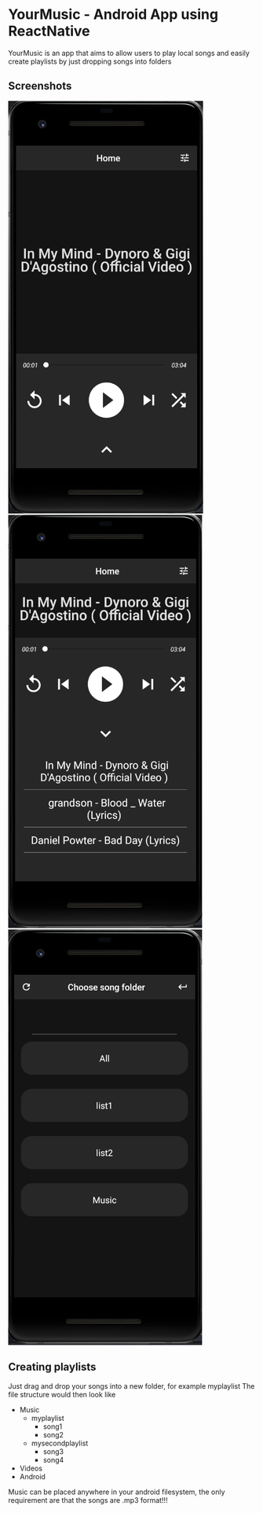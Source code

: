 # YourMusic - Android App using ReactNative

YourMusic is an app that aims to allow users to play local songs and easily create playlists by just dropping songs into folders

## Screenshots
![](screenshots/img1.png)
![](screenshots/img2.png)
![](screenshots/img3.png)

## Creating playlists
Just drag and drop your songs into a new folder, for example myplaylist
The file structure would then look like
 - Music
    - myplaylist
        - song1
        - song2
    - mysecondplaylist
        - song3
        - song4
 - Videos 
 - Android

Music can be placed anywhere in your android filesystem, the only requirement are that the songs are .mp3 format!!!
